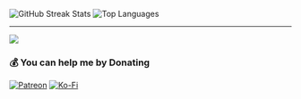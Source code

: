 ![GitHub Streak Stats](https://github-readme-streak-stats.herokuapp.com/?user=krisyotam&theme=monokai&hide_border=false&card_width=1000&v=20240906)
![Top Languages](https://github-readme-stats.vercel.app/api/top-langs/?username=krisyotam&theme=monokai&hide_border=false&include_all_commits=true&count_private=true&layout=compact&card_width=1000&v=20240811)

---
[![](https://visitcount.itsvg.in/api?id=krisyotam&label=Profile%20Views&color=5&icon=2&pretty=true)](https://visitcount.itsvg.in)

### 💰 You can help me by Donating
[![Patreon](https://img.shields.io/badge/Patreon-F96854?style=for-the-badge&logo=patreon&logoColor=white)](https://patreon.com/krisyotam) [![Ko-Fi](https://img.shields.io/badge/Ko--fi-F16061?style=for-the-badge&logo=ko-fi&logoColor=white)](https://ko-fi.com/krisyotam) 
